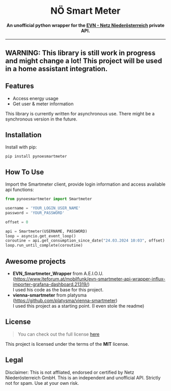 <h1 align="center">
  NÖ Smart Meter
</h1>
<h4 align="center">An unofficial python wrapper for the <a href="https://smartmeter.netz-noe.at/#/" target="_blank">EVN - Netz Niederösterreich</a> private API.
</h4>

-----
<h2>
  WARNING: This library is still work in progress and might change a lot!
  This project will be used in a home assistant integration. 
</h2>


## Features

- Access energy usage
- Get user & meter information

This library is currently written for asynchronous use. There might be a synchronous version in the future.

## Installation

Install with pip:

`pip install pynoesmartmeter`

## How To Use

Import the Smartmeter client, provide login information and access available api functions:

```python
from pynoesmartmeter import Smartmeter

username = 'YOUR_LOGIN_USER_NAME'
password = 'YOUR_PASSWORD'

offset = 0

api = Smartmeter(USERNAME, PASSWORD)
loop = asyncio.get_event_loop()
coroutine = api.get_consumption_since_date("24.03.2024 10:03", offset)
loop.run_until_complete(coroutine)

```


## Awesome projects
- **EVN_Smartmeter_Wrapper** from A.E.I.O.U. (https://www.lteforum.at/mobilfunk/evn-smartmeter-api-wrapper-influx-importer-grafana-dashboard.21319/) \
I used his code as the base for this project.
- **vienna-smartmeter** from platysma (https://github.com/platysma/vienna-smartmeter) \
I used this project as a starting point. (I even stole the readme)

## License

> You can check out the full license [here](https://github.com/xilinx64/vienna-smartmeter/blob/main/LICENSE)

This project is licensed under the terms of the **MIT** license.

## Legal

Disclaimer: This is not affliated, endorsed or certified by Netz Niederösterreich GmbH. This is an independent and unofficial API. Strictly not for spam. Use at your own risk.
